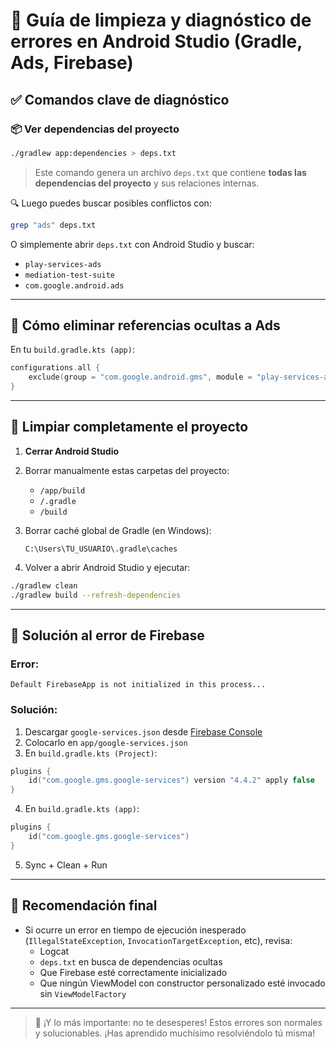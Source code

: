
# 🧹 Guía de limpieza y diagnóstico de errores en Android Studio (Gradle, Ads, Firebase)

## ✅ Comandos clave de diagnóstico

### 📦 Ver dependencias del proyecto
```bash
./gradlew app:dependencies > deps.txt
```

> Este comando genera un archivo `deps.txt` que contiene **todas las dependencias del proyecto** y sus relaciones internas.

🔍 Luego puedes buscar posibles conflictos con:

```bash
grep "ads" deps.txt
```

O simplemente abrir `deps.txt` con Android Studio y buscar:

- `play-services-ads`
- `mediation-test-suite`
- `com.google.android.ads`

---

## 🚫 Cómo eliminar referencias ocultas a Ads

En tu `build.gradle.kts (app)`:

```kotlin
configurations.all {
    exclude(group = "com.google.android.gms", module = "play-services-ads")
}
```

---

## 🧼 Limpiar completamente el proyecto

1. **Cerrar Android Studio**
2. Borrar manualmente estas carpetas del proyecto:
    - `/app/build`
    - `/.gradle`
    - `/build`
3. Borrar caché global de Gradle (en Windows):
   ```
   C:\Users\TU_USUARIO\.gradle\caches
   ```

4. Volver a abrir Android Studio y ejecutar:

```bash
./gradlew clean
./gradlew build --refresh-dependencies
```

---

## 🔧 Solución al error de Firebase

### Error:
```
Default FirebaseApp is not initialized in this process...
```

### Solución:

1. Descargar `google-services.json` desde [Firebase Console](https://console.firebase.google.com/)
2. Colocarlo en `app/google-services.json`
3. En `build.gradle.kts (Project)`:
```kotlin
plugins {
    id("com.google.gms.google-services") version "4.4.2" apply false
}
```

4. En `build.gradle.kts (app)`:
```kotlin
plugins {
    id("com.google.gms.google-services")
}
```

5. Sync + Clean + Run

---

## 🧠 Recomendación final

- Si ocurre un error en tiempo de ejecución inesperado (`IllegalStateException`, `InvocationTargetException`, etc), revisa:
    - Logcat
    - `deps.txt` en busca de dependencias ocultas
    - Que Firebase esté correctamente inicializado
    - Que ningún ViewModel con constructor personalizado esté invocado sin `ViewModelFactory`

---

> 🎉 ¡Y lo más importante: no te desesperes! Estos errores son normales y solucionables. ¡Has aprendido muchísimo resolviéndolo tú misma!

